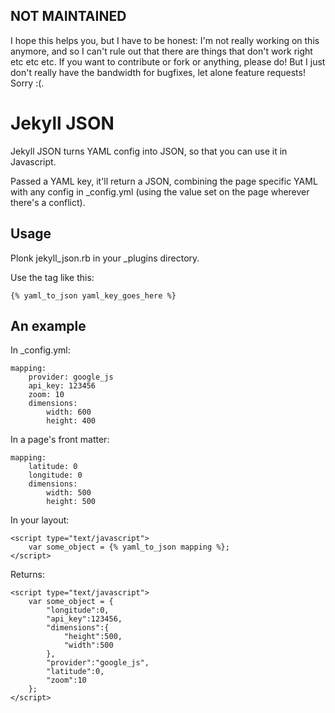 ## NOT MAINTAINED

I hope this helps you, but I have to be honest: I'm not really working on this anymore, and so I can't rule out that there are things that don't work right etc etc etc. If you want to contribute or fork or anything, please do! But I just don't really have the bandwidth for bugfixes, let alone feature requests! Sorry :(.

# Jekyll JSON

Jekyll JSON turns YAML config into JSON, so that you can use it in Javascript.

Passed a YAML key, it'll return a JSON, combining the page specific YAML with any config in _config.yml (using the value set on the page wherever there's a conflict).

## Usage

Plonk jekyll_json.rb in your _plugins directory.

Use the tag like this:

    {% yaml_to_json yaml_key_goes_here %}

## An example

In _config.yml:

    mapping:
        provider: google_js
        api_key: 123456
        zoom: 10
        dimensions:
            width: 600
            height: 400

In a page's front matter:

    mapping:
        latitude: 0
        longitude: 0
        dimensions:
            width: 500
            height: 500

In your layout:

    <script type="text/javascript">
        var some_object = {% yaml_to_json mapping %};
    </script>

Returns:

    <script type="text/javascript">
        var some_object = {
            "longitude":0,
            "api_key":123456,
            "dimensions":{
                "height":500,
                "width":500
            },
            "provider":"google_js",
            "latitude":0,
            "zoom":10
        };
    </script>

    
